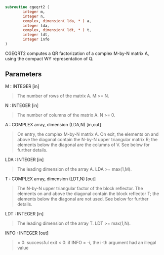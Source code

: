 ```fortran
subroutine cgeqrt2 (
        integer m,
        integer n,
        complex, dimension( lda, * ) a,
        integer lda,
        complex, dimension( ldt, * ) t,
        integer ldt,
        integer info
)
```

CGEQRT2 computes a QR factorization of a complex M-by-N matrix A,
using the compact WY representation of Q.

## Parameters
M : INTEGER [in]
> The number of rows of the matrix A.  M >= N.

N : INTEGER [in]
> The number of columns of the matrix A.  N >= 0.

A : COMPLEX array, dimension (LDA,N) [in,out]
> On entry, the complex M-by-N matrix A.  On exit, the elements on and
> above the diagonal contain the N-by-N upper triangular matrix R; the
> elements below the diagonal are the columns of V.  See below for
> further details.

LDA : INTEGER [in]
> The leading dimension of the array A.  LDA >= max(1,M).

T : COMPLEX array, dimension (LDT,N) [out]
> The N-by-N upper triangular factor of the block reflector.
> The elements on and above the diagonal contain the block
> reflector T; the elements below the diagonal are not used.
> See below for further details.

LDT : INTEGER [in]
> The leading dimension of the array T.  LDT >= max(1,N).

INFO : INTEGER [out]
> = 0: successful exit
> < 0: if INFO = -i, the i-th argument had an illegal value
